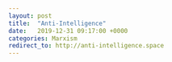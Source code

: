 ```yaml
---
layout: post
title:  "Anti-Intelligence"
date:   2019-12-31 09:17:00 +0000
categories: Marxism
redirect_to: http://anti-intelligence.space
---
```


